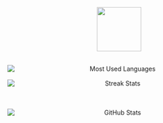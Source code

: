 <p align="center" ><img  src = "https://github.com/7oSkaaa/7oSkaaa/blob/main/Images/about_me.gif?raw=true" width = 100px></p>
<br>
<div align="center" style="display: flex; flex-direction: column; gap: 16px;">
  <img src="https://github-readme-stats.vercel.app/api/top-langs/?username=vulture89&layout=compact&hide_border=true&langs_count=10&theme=tokyonight" alt="Most Used Languages">
  <img src="https://github-readme-streak-stats.herokuapp.com/?user=vulture89&hide_border=true&theme=tokyonight" alt="Streak Stats"><br>
  <img src="https://github-readme-stats.vercel.app/api?username=vulture89&show_icons=true&hide_border=true&theme=tokyonight" alt="GitHub Stats"><br>
</div>
<br>
